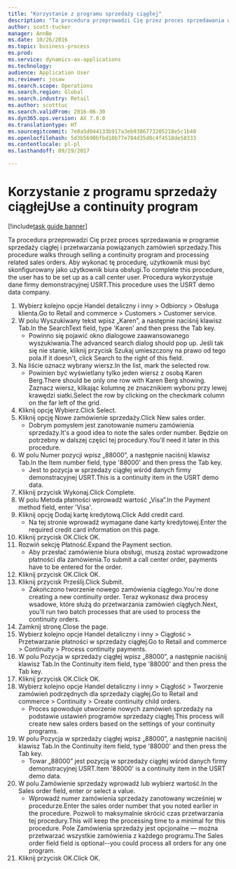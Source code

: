 ```yaml
--- 
title: "Korzystanie z programu sprzedaży ciągłej"
description: "Ta procedura przeprowadzi Cię przez proces sprzedawania w programie sprzedaży ciągłej i przetwarzania powiązanych zamówień sprzedaży."
author: scott-tucker
manager: AnnBe
ms.date: 10/26/2016
ms.topic: business-process
ms.prod: 
ms.service: dynamics-ax-applications
ms.technology: 
audience: Application User
ms.reviewer: josaw
ms.search.scope: Operations
ms.search.region: Global
ms.search.industry: Retail
ms.author: scotttuc
ms.search.validFrom: 2016-06-30
ms.dyn365.ops.version: AX 7.0.0
ms.translationtype: HT
ms.sourcegitcommit: 7e0a5d044133b917a3eb9386773205218e5c1b40
ms.openlocfilehash: 5d3b5690bfbd10b77e784d35d0c4f4518de58333
ms.contentlocale: pl-pl
ms.lasthandoff: 09/29/2017

---
```

# <a name="use-a-continuity-program"></a><span data-ttu-id="32a29-103">Korzystanie z programu sprzedaży ciągłej</span><span class="sxs-lookup"><span data-stu-id="32a29-103">Use a continuity program</span></span>

[!include[task guide banner](../includes/task-guide-banner.md)]

<span data-ttu-id="32a29-104">Ta procedura przeprowadzi Cię przez proces sprzedawania w programie sprzedaży ciągłej i przetwarzania powiązanych zamówień sprzedaży.</span><span class="sxs-lookup"><span data-stu-id="32a29-104">This procedure walks through selling a continuity program and processing related sales orders.</span></span> <span data-ttu-id="32a29-105">Aby wykonać tę procedurę, użytkownik musi być skonfigurowany jako użytkownik biura obsługi.</span><span class="sxs-lookup"><span data-stu-id="32a29-105">To complete this procedure, the user has to be set up as a call center user.</span></span> <span data-ttu-id="32a29-106">Procedura wykorzystuje dane firmy demonstracyjnej USRT.</span><span class="sxs-lookup"><span data-stu-id="32a29-106">This procedure uses the USRT demo data company.</span></span>

1. <span data-ttu-id="32a29-107">Wybierz kolejno opcje Handel detaliczny i inny > Odbiorcy > Obsługa klienta.</span><span class="sxs-lookup"><span data-stu-id="32a29-107">Go to Retail and commerce > Customers > Customer service.</span></span>
2. <span data-ttu-id="32a29-108">W polu Wyszukiwany tekst wpisz „Karen”, a następnie naciśnij klawisz Tab.</span><span class="sxs-lookup"><span data-stu-id="32a29-108">In the SearchText field, type 'Karen' and then press the Tab key.</span></span>
    * <span data-ttu-id="32a29-109">Powinno się pojawić okno dialogowe zaawansowanego wyszukiwania.</span><span class="sxs-lookup"><span data-stu-id="32a29-109">The advanced search dialog should pop up.</span></span> <span data-ttu-id="32a29-110">Jeśli tak się nie stanie, kliknij przycisk Szukaj umieszczony na prawo od tego pola.</span><span class="sxs-lookup"><span data-stu-id="32a29-110">If it doesn't, click Search to the right of this field.</span></span>  
3. <span data-ttu-id="32a29-111">Na liście oznacz wybrany wiersz.</span><span class="sxs-lookup"><span data-stu-id="32a29-111">In the list, mark the selected row.</span></span>
    * <span data-ttu-id="32a29-112">Powinien być wyświetlany tylko jeden wiersz z osobą Karen Berg.</span><span class="sxs-lookup"><span data-stu-id="32a29-112">There should be only one row with Karen Berg showing.</span></span> <span data-ttu-id="32a29-113">Zaznacz wiersz, klikając kolumnę ze znacznikiem wyboru przy lewej krawędzi siatki.</span><span class="sxs-lookup"><span data-stu-id="32a29-113">Select the row by clicking on the checkmark column on the far left of the grid.</span></span>  
4. <span data-ttu-id="32a29-114">Kliknij opcję Wybierz.</span><span class="sxs-lookup"><span data-stu-id="32a29-114">Click Select.</span></span>
5. <span data-ttu-id="32a29-115">Kliknij opcję Nowe zamówienie sprzedaży.</span><span class="sxs-lookup"><span data-stu-id="32a29-115">Click New sales order.</span></span>
    * <span data-ttu-id="32a29-116">Dobrym pomysłem jest zanotowanie numeru zamówienia sprzedaży.</span><span class="sxs-lookup"><span data-stu-id="32a29-116">It's a good idea to note the sales order number.</span></span> <span data-ttu-id="32a29-117">Będzie on potrzebny w dalszej części tej procedury.</span><span class="sxs-lookup"><span data-stu-id="32a29-117">You'll need it later in this procedure.</span></span>  
6. <span data-ttu-id="32a29-118">W polu Numer pozycji wpisz „88000”, a następnie naciśnij klawisz Tab.</span><span class="sxs-lookup"><span data-stu-id="32a29-118">In the Item number field, type '88000' and then press the Tab key.</span></span>
    * <span data-ttu-id="32a29-119">Jest to pozycja w sprzedaży ciągłej wśród danych firmy demonstracyjnej USRT.</span><span class="sxs-lookup"><span data-stu-id="32a29-119">This is a continuity item in the USRT demo data.</span></span>  
7. <span data-ttu-id="32a29-120">Kliknij przycisk Wykonaj.</span><span class="sxs-lookup"><span data-stu-id="32a29-120">Click Complete.</span></span>
8. <span data-ttu-id="32a29-121">W polu Metoda płatności wprowadź wartość „Visa”.</span><span class="sxs-lookup"><span data-stu-id="32a29-121">In the Payment method field, enter 'Visa'.</span></span>
9. <span data-ttu-id="32a29-122">Kliknij opcję Dodaj kartę kredytową.</span><span class="sxs-lookup"><span data-stu-id="32a29-122">Click Add credit card.</span></span>
    * <span data-ttu-id="32a29-123">Na tej stronie wprowadź wymagane dane karty kredytowej.</span><span class="sxs-lookup"><span data-stu-id="32a29-123">Enter the required credit card information on this page.</span></span>  
10. <span data-ttu-id="32a29-124">Kliknij przycisk OK.</span><span class="sxs-lookup"><span data-stu-id="32a29-124">Click OK.</span></span>
11. <span data-ttu-id="32a29-125">Rozwiń sekcję Płatność.</span><span class="sxs-lookup"><span data-stu-id="32a29-125">Expand the Payment section.</span></span>
    * <span data-ttu-id="32a29-126">Aby przesłać zamówienie biura obsługi, muszą zostać wprowadzone płatności dla zamówienia.</span><span class="sxs-lookup"><span data-stu-id="32a29-126">To submit a call center order, payments have to be entered for the order.</span></span>  
12. <span data-ttu-id="32a29-127">Kliknij przycisk OK.</span><span class="sxs-lookup"><span data-stu-id="32a29-127">Click OK.</span></span>
13. <span data-ttu-id="32a29-128">Kliknij przycisk Prześlij.</span><span class="sxs-lookup"><span data-stu-id="32a29-128">Click Submit.</span></span>
    * <span data-ttu-id="32a29-129">Zakończono tworzenie nowego zamówienia ciągłego.</span><span class="sxs-lookup"><span data-stu-id="32a29-129">You're done creating a new continuity order.</span></span> <span data-ttu-id="32a29-130">Teraz wykonasz dwa procesy wsadowe, które służą do przetwarzania zamówień ciągłych.</span><span class="sxs-lookup"><span data-stu-id="32a29-130">Next, you'll run two batch processes that are used to process the continuity orders.</span></span>  
14. <span data-ttu-id="32a29-131">Zamknij stronę.</span><span class="sxs-lookup"><span data-stu-id="32a29-131">Close the page.</span></span>
15. <span data-ttu-id="32a29-132">Wybierz kolejno opcje Handel detaliczny i inny > Ciągłość > Przetwarzanie płatności w sprzedaży ciągłej.</span><span class="sxs-lookup"><span data-stu-id="32a29-132">Go to Retail and commerce > Continuity > Process continuity payments.</span></span>
16. <span data-ttu-id="32a29-133">W polu Pozycja w sprzedaży ciągłej wpisz „88000”, a następnie naciśnij klawisz Tab.</span><span class="sxs-lookup"><span data-stu-id="32a29-133">In the Continuity item field, type '88000' and then press the Tab key.</span></span>
17. <span data-ttu-id="32a29-134">Kliknij przycisk OK.</span><span class="sxs-lookup"><span data-stu-id="32a29-134">Click OK.</span></span>
18. <span data-ttu-id="32a29-135">Wybierz kolejno opcje Handel detaliczny i inny > Ciągłość > Tworzenie zamówień podrzędnych dla sprzedaży ciągłej.</span><span class="sxs-lookup"><span data-stu-id="32a29-135">Go to Retail and commerce > Continuity > Create continuity child orders.</span></span>
    * <span data-ttu-id="32a29-136">Proces spowoduje utworzenie nowych zamówień sprzedaży na podstawie ustawień programów sprzedaży ciągłej.</span><span class="sxs-lookup"><span data-stu-id="32a29-136">This process will create new sales orders based on the settings of your continuity programs.</span></span>  
19. <span data-ttu-id="32a29-137">W polu Pozycja w sprzedaży ciągłej wpisz „88000”, a następnie naciśnij klawisz Tab.</span><span class="sxs-lookup"><span data-stu-id="32a29-137">In the Continuity item field, type '88000' and then press the Tab key.</span></span>
    * <span data-ttu-id="32a29-138">Towar „88000” jest pozycją w sprzedaży ciągłej wśród danych firmy demonstracyjnej USRT.</span><span class="sxs-lookup"><span data-stu-id="32a29-138">Item '88000' is a continuity item in the USRT demo data.</span></span>  
20. <span data-ttu-id="32a29-139">W polu Zamówienie sprzedaży wprowadź lub wybierz wartość.</span><span class="sxs-lookup"><span data-stu-id="32a29-139">In the Sales order field, enter or select a value.</span></span>
    * <span data-ttu-id="32a29-140">Wprowadź numer zamówienia sprzedaży zanotowany wcześniej w procedurze.</span><span class="sxs-lookup"><span data-stu-id="32a29-140">Enter the sales order number that you noted earlier in the procedure.</span></span> <span data-ttu-id="32a29-141">Pozwoli to maksymalnie skrócić czas przetwarzania tej procedury.</span><span class="sxs-lookup"><span data-stu-id="32a29-141">This will keep the processing time to a minimal for this procedure.</span></span> <span data-ttu-id="32a29-142">Pole Zamówienia sprzedaży jest opcjonalne — można przetwarzać wszystkie zamówienia z każdego programu.</span><span class="sxs-lookup"><span data-stu-id="32a29-142">The Sales order field field is optional--you could process all orders for any one program.</span></span>  
21. <span data-ttu-id="32a29-143">Kliknij przycisk OK.</span><span class="sxs-lookup"><span data-stu-id="32a29-143">Click OK.</span></span>


